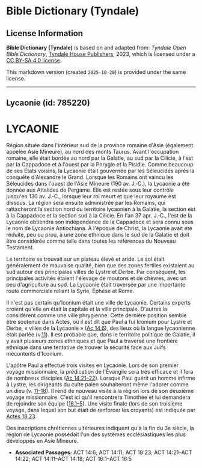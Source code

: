 # Bible Dictionary (Tyndale)

## License Information

**Bible Dictionary (Tyndale)** is based on and adapted from: _Tyndale Open Bible Dictionary_, [Tyndale House Publishers](https://tyndaleopenresources.com/), 2023, which is licensed under a [CC BY-SA 4.0 license](https://creativecommons.org/licenses/by-sa/4.0/legalcode.en).

This markdown version (created `2025-10-20`) is provided under the same license.



--------------------------------

## Lycaonie (id: 785220)

LYCAONIE
========

Région située dans l'intérieur sud de la province romaine d'Asie (également appelée Asie Mineure), au nord des monts Taurus. Avant l'occupation romaine, elle était bordée au nord par la Galatie, au sud par la Cilicie, à l'est par la Cappadoce et à l'ouest par la Phrygie et la Pisidie. Comme beaucoup de ses États voisins, la Lycaonie était gouvernée par les Séleucides après la conquête d'Alexandre le Grand. Lorsque les Romains ont vaincu les Séleucides dans l'ouest de l'Asie Mineure (190 av. J.‑C.), la Lycaonie a été donnée aux Attalides de Pergame. Elle est restée sous leur contrôle jusqu'en 130 av. J.‑C., lorsque leur roi meurt et que leur royaume est dissous. La région sera ensuite administrée par les Romains, qui rattacheront la section nord du territoire lycaonien à la Galatie, la section est à la Cappadoce et la section sud à la Cilicie. En l'an 37 apr. J.‑C., l'est de la Lycaonie obtiendra son indépendance de la Cappadoce et sera connu sous le nom de Lycaonie Antiochiana. À l'époque de Christ, la Lycaonie avait été réduite, peu ou prou, à une zone ethnique dans le sud de la Galatie et doit être considérée comme telle dans toutes les références du Nouveau Testament.

Le territoire se trouvait sur un plateau élevé et aride. Le sol était généralement de mauvaise qualité, bien que des zones fertiles existaient au sud autour des principales villes de Lystre et Derbe. Par conséquent, les principales activités étaient l'élevage de moutons et de chèvres, avec un peu d'agriculture au sud. La Lycaonie était traversée par une importante route commerciale reliant la Syrie, Éphèse et Rome.

Il n'est pas certain qu'Iconium était une ville de Lycaonie. Certains experts croient qu'elle en était la capitale et la ville principale. D'autres la considèrent comme une ville phrygienne. Cette dernière position semble être soutenue dans Actes, où il est dit que Paul a fui Iconium pour Lystre et Derbe, « villes de la Lycaonie » ([Ac 14\.6](https://ref.ly/Acts14:6)), des lieux où la langue lycaonienne était parlée (v.[11](https://ref.ly/Acts14:11)). Il est probable que, dans le territoire politique de Galatie, il y avait plusieurs zones ethniques et que Paul a traversé une frontière ethnique dans une tentative de trouver la sécurité face aux Juifs mécontents d'Iconium.

L'apôtre Paul a effectué trois visites en Lycaonie. Lors de son premier voyage missionnaire, la prédication de l'Évangile sera très efficace et il fera de nombreux disciples ([Ac 14\.21–22](https://ref.ly/Acts14:21-Acts14:22)). Lorsque Paul guérit un homme infirme à Lystre, les dirigeants du culte païen souhaiteront même l'adorer comme un dieu (v. [11–18](https://ref.ly/Acts14:11-Acts14:18)). Il rend de nouveau visite à la région lors de son deuxième voyage missionnaire. C'est ici qu'il rencontrera Timothée et lui demandera de rejoindre son équipe ([16\.1–5](https://ref.ly/Acts16:1-Acts16:5)). Une visite finale (lors de son troisième voyage, dans lequel son but était de renforcer les croyants) est indiquée par [Actes 18\.23](https://ref.ly/Acts18:23).

Des inscriptions chrétiennes ultérieures indiquent qu'à la fin du 3e siècle, la région de Lycaonie possédait l'un des systèmes ecclésiastiques les plus développés en Asie Mineure.

* **Associated Passages:** ACT 14:6; ACT 14:11; ACT 18:23; ACT 14:21–ACT 14:22; ACT 14:11–ACT 14:18; ACT 16:1–ACT 16:5

